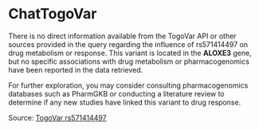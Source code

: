 # ChatTogoVar

There is no direct information available from the TogoVar API or other sources provided in the query regarding the influence of rs571414497 on drug metabolism or response. This variant is located in the **ALOXE3** gene, but no specific associations with drug metabolism or pharmacogenomics have been reported in the data retrieved.

For further exploration, you may consider consulting pharmacogenomics databases such as PharmGKB or conducting a literature review to determine if any new studies have linked this variant to drug response.

Source: [TogoVar rs571414497](https://identifiers.org/dbsnp/rs571414497)